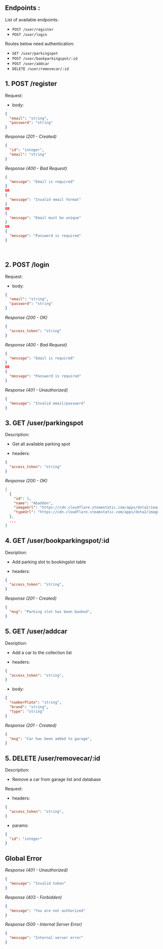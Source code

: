 ## Endpoints :

List of available endpoints:

- `POST /user/register`
- `POST /user/login`

Routes below need authentication:
- `GET /user/parkingspot`
- `POST /user/bookparkingspot/:id`
- `POST /user/addcar`
- `DELETE /user/removecar/:id`



## 1. POST /register

Request:

- body:

```json
{
  "email": "string",
  "password": "string"
}
```

_Response (201 - Created)_

```json
{
  "id": "integer",
  "email": "string"
}
```

_Response (400 - Bad Request)_

```json
{
  "message": "Email is required"
}
OR
{
  "message": "Invalid email format"
}
OR
{
  "message": "Email must be unique"
}
OR
{
  "message": "Password is required"
}
```

&nbsp;

## 2. POST /login

Request:

- body:

```json
{
  "email": "string",
  "password": "string"
}
```

_Response (200 - OK)_

```json
{
  "access_token": "string"
}
```

_Response (400 - Bad Request)_

```json
{
  "message": "Email is required"
}
OR
{
  "message": "Password is required"
}
```

_Response (401 - Unauthorized)_

```json
{
  "message": "Invalid email/password"
}
```

## 3. GET /user/parkingspot

Description:
- Get all available parking spot

- headers: 

```json
{
  "access_token": "string"
}
```

_Response (200 - OK)_

```json
[
  {
    "id": 1,
    "name": "Abaddon",
    "imageUrl": "https://cdn.cloudflare.steamstatic.com/apps/dota2/images/dota_react/heroes/abaddon.png",
    "typeUrl": "https://cdn.cloudflare.steamstatic.com/apps/dota2/images/dota_react/icons/hero_strength.png"
  },
  ...
]
```



## 4. GET /user/bookparkingspot/:id

Desription:
- Add parking slot to bookingslot table

- headers:

```json
{
  "access_token": "string",
}
```

_Response (201 - Created)_

```json
{
  "msg": "Parking slot has been booked",
}
```


## 5. GET /user/addcar

Desription:
- Add a car to the collection list

- headers:

```json
{
  "access_token": "string",
}
```
- body:

```json
{
  "numberPlate": "string",
  "brand": "string",
  "type": "string"
}
```

_Response (201 - Created)_

```json
{
  "msg": "Car has been added to garage",
}
```

## 5. DELETE /user/removecar/:id

Description:
- Remove a car from garage list and database

Request:

- headers:

```json
{
  "access_token": "string",
}
```
- params:

```json
{
  "id": "integer"
}
```



## Global Error

_Response (401 - Unauthorized)_

```json
{
  "message": "Invalid token"
}
```

_Response (403 - Forbidden)_

```json
{
  "message": "You are not authorized"
}
```

_Response (500 - Internal Server Error)_

```json
{
  "message": "Internal server error"
}
```
